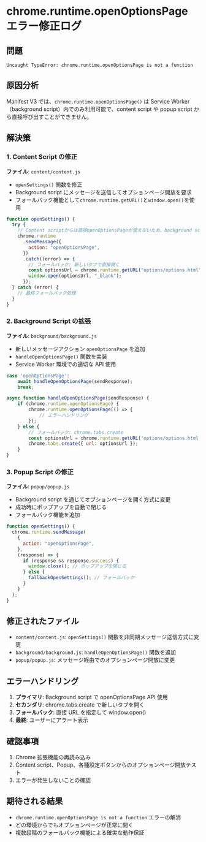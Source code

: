 # chrome.runtime.openOptionsPage エラー修正ログ

## 問題

```
Uncaught TypeError: chrome.runtime.openOptionsPage is not a function
```

## 原因分析

Manifest V3 では、`chrome.runtime.openOptionsPage()` は Service Worker（background script）内でのみ利用可能で、content script や popup script から直接呼び出すことができません。

## 解決策

### 1. Content Script の修正

**ファイル**: `content/content.js`

- `openSettings()` 関数を修正
- Background script にメッセージを送信してオプションページ開放を要求
- フォールバック機能として`chrome.runtime.getURL()`と`window.open()`を使用

```javascript
function openSettings() {
  try {
    // Content scriptからは直接openOptionsPageが使えないため、background scriptに依頼
    chrome.runtime
      .sendMessage({
        action: "openOptionsPage",
      })
      .catch((error) => {
        // フォールバック: 新しいタブで直接開く
        const optionsUrl = chrome.runtime.getURL("options/options.html");
        window.open(optionsUrl, "_blank");
      });
  } catch (error) {
    // 最終フォールバック処理
  }
}
```

### 2. Background Script の拡張

**ファイル**: `background/background.js`

- 新しいメッセージアクション `openOptionsPage` を追加
- `handleOpenOptionsPage()` 関数を実装
- Service Worker 環境での適切な API 使用

```javascript
case 'openOptionsPage':
    await handleOpenOptionsPage(sendResponse);
    break;

async function handleOpenOptionsPage(sendResponse) {
    if (chrome.runtime.openOptionsPage) {
        chrome.runtime.openOptionsPage(() => {
            // エラーハンドリング
        });
    } else {
        // フォールバック: chrome.tabs.create
        const optionsUrl = chrome.runtime.getURL('options/options.html');
        chrome.tabs.create({ url: optionsUrl });
    }
}
```

### 3. Popup Script の修正

**ファイル**: `popup/popup.js`

- Background script を通じてオプションページを開く方式に変更
- 成功時にポップアップを自動で閉じる
- フォールバック機能を追加

```javascript
function openSettings() {
  chrome.runtime.sendMessage(
    {
      action: "openOptionsPage",
    },
    (response) => {
      if (response && response.success) {
        window.close(); // ポップアップを閉じる
      } else {
        fallbackOpenSettings(); // フォールバック
      }
    }
  );
}
```

## 修正されたファイル

- `content/content.js`: `openSettings()` 関数を非同期メッセージ送信方式に変更
- `background/background.js`: `handleOpenOptionsPage()` 関数を追加
- `popup/popup.js`: メッセージ経由でのオプションページ開放に変更

## エラーハンドリング

1. **プライマリ**: Background script で openOptionsPage API 使用
2. **セカンダリ**: chrome.tabs.create で新しいタブを開く
3. **フォールバック**: 直接 URL を指定して window.open()
4. **最終**: ユーザーにアラート表示

## 確認事項

1. Chrome 拡張機能の再読み込み
2. Content script、Popup、各種設定ボタンからのオプションページ開放テスト
3. エラーが発生しないことの確認

## 期待される結果

- `chrome.runtime.openOptionsPage is not a function` エラーの解消
- どの環境からでもオプションページが正常に開く
- 複数段階のフォールバック機能による確実な動作保証

